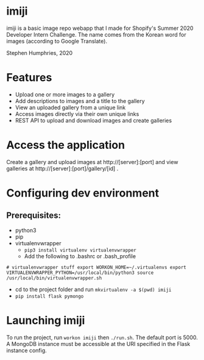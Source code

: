 # imiji
imiji is a basic image repo webapp that I made for Shopify's Summer 2020 Developer Intern Challenge. The name comes from the Korean word for images (according to Google Translate).

Stephen Humphries, 2020

# Features
- Upload one or more images to a gallery
- Add descriptions to images and a title to the gallery
- View an uploaded gallery from a unique link
- Access images directly via their own unique links
- REST API to upload and download images and create galleries

# Access the application
Create a gallery and upload images at http://[server]:[port] and view galleries at http://[server]:[port]/gallery/[id] .

# Configuring dev environment
## Prerequisites:

- python3
- pip
- virtualenvwrapper
    - `pip3 install virtualenv virtualenvwrapper`
    - Add the following to .bashrc or .bash_profile

`# virtualenvwrapper stuff
export WORKON_HOME=~/.virtualenvs
export VIRTUALENVWRAPPER_PYTHON=/usr/local/bin/python3
source /usr/local/bin/virtualenvwrapper.sh`

- cd to the project folder and run `mkvirtualenv -a $(pwd) imiji`
- `pip install flask pymongo`

# Launching imiji
To run the project, run `workon imiji` then `./run.sh`. The default port is 5000. A MongoDB instance must be accessible at the URI specified in the Flask instance config.
